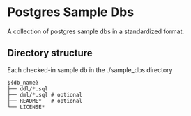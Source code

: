 # Postgres Sample Dbs

A collection of postgres sample dbs in a standardized format.

## Directory structure

Each checked-in sample db in the ./sample_dbs directory

```
${db_name}
├── ddl/*.sql
├── dml/*.sql # optional
├── README*   # optional
└── LICENSE*
```
